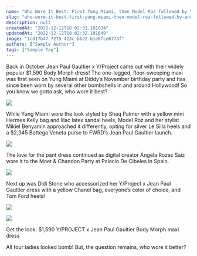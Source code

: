 ```yaml
---
name: "Who Wore It Best: First Yung Miami, then Model Roz followed by \u00c1ngela Rozas Saiz and Didi Stone in the Jean Paul Gaultier x\u00a0Y/ Project\u00a0Morph Dress\ufffc"
slug: "who-wore-it-best-first-yung-miami-then-model-roz-followed-by-angela-rozas-saiz-and-didi-stone-in-the-jean-paul-gaultier-x-y-project-morph-dress"
description: null
createdAt: "2022-12-12T18:02:32.101034"
updatedAt: "2022-12-12T18:02:32.101049"
image: "1cd17b47-7275-423c-bb22-b1e6fce6773f"
authors: ["Sample Author"]
tags: ["Sample Tag"]
---
```

Back in October Jean Paul Gaultier x Y/Project came out with their widely popular $1,590 Body Morph dress! The one-legged, floor-sweeping maxi was first seen on Yung Miami at Diddy’s November birthday party and has since been worn by several other bombshells in and around Hollywood! So you know we gotta ask, who wore it best? 

![](1cd17b47-7275-423c-bb22-b1e6fce6773f)

While Yung Miami wore the look styled by Shaq Palmer with a yellow mini Hermes Kelly bag and lilac latex sandal heels, Model Roz and her stylist Mikiel Benyamin approached it differently, opting for silver Le Silla heels and a $2,345 Bottega Veneta purse to FWRD’s Jean Paul Gaultier launch.

![](57b51a2f-de9e-40b3-b6cd-f9d05f9e1eb1)

The love for the pant dress continued as digital creator Ángela Rozas Saiz wore it to the Moet & Chandon Party at Palacio De Cibeles in Spain.

![](8c0589e3-4c19-4911-ac0e-9957dad507e9)

Next up was Didi Stone who accessorized her Y/Project x Jean Paul Gaultier dress with a yellow Chanel bag, everyone’s color of choice, and Tom Ford heels!

![](db6806b7-80ed-47c2-b8a3-bab5f7e3818f)

![](03098674-e1dc-4139-a0e4-0a77ddd39068)

Get the look: $1,590 Y/PROJECT x Jean Paul Gaultier Body Morph maxi dress

All four ladies looked bomb! But, the question remains, who wore it better?

